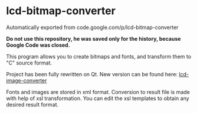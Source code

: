 # lcd-bitmap-converter
Automatically exported from code.google.com/p/lcd-bitmap-converter

**Do not use this repository, he was saved only for the history, because Google Code was closed.**

This program allows you to create bitmaps and fonts, and transform them to "C" source format.

Project has been fully rewritten on Qt.
New version can be found here: [lcd-image-converter](https://github.com/riuson/lcd-image-converter)

Fonts and images are stored in xml format.
Conversion to result file is made with help of xsl transformation.
You can edit the xsl templates to obtain any desired result format. 
